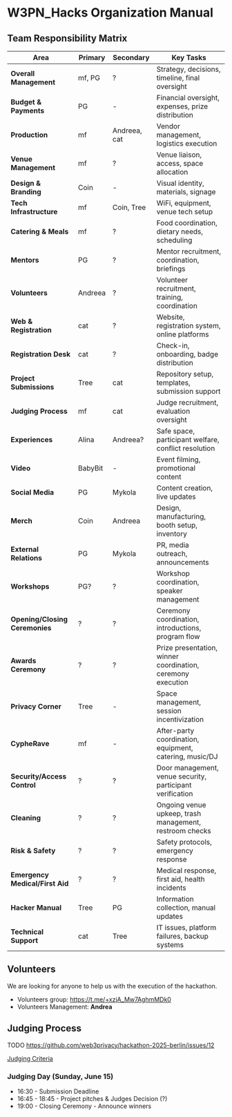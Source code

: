 # W3PN_Hacks Organization Manual

## Team Responsibility Matrix

| **Area** | **Primary** | **Secondary** | **Key Tasks** |
|----------|-------------------|----------------------|---------------|
| **Overall Management** | mf, PG | ? | Strategy, decisions, timeline, final oversight |
| **Budget & Payments** | PG | - | Financial oversight, expenses, prize distribution |
| **Production** | mf | Andreea, cat | Vendor management, logistics execution |
| **Venue Management** | mf | ? | Venue liaison, access, space allocation |
| **Design & Branding** | Coin | - | Visual identity, materials, signage |
| **Tech Infrastructure** | mf | Coin, Tree | WiFi, equipment, venue tech setup |
| **Catering & Meals** | mf | ? | Food coordination, dietary needs, scheduling |
| **Mentors** | PG | ? | Mentor recruitment, coordination, briefings |
| **Volunteers** | Andreea | ? | Volunteer recruitment, training, coordination |
| **Web & Registration** | cat | ? | Website, registration system, online platforms |
| **Registration Desk** | cat | ? | Check-in, onboarding, badge distribution |
| **Project Submissions** | Tree | cat | Repository setup, templates, submission support |
| **Judging Process** | mf | cat | Judge recruitment, evaluation oversight |
| **Experiences** | Alina | Andreea? | Safe space, participant welfare, conflict resolution |
| **Video** | BabyBit | - | Event filming, promotional content |
| **Social Media** | PG | Mykola | Content creation, live updates |
| **Merch** | Coin | Andreea | Design, manufacturing, booth setup, inventory |
| **External Relations** | PG | Mykola | PR, media outreach, announcements |
| **Workshops** | PG? | ? | Workshop coordination, speaker management |
| **Opening/Closing Ceremonies** | ? | ? | Ceremony coordination, introductions, program flow |
| **Awards Ceremony** | ? | ? | Prize presentation, winner coordination, ceremony execution |
| **Privacy Corner** | Tree | - | Space management, session incentivization |
| **CypheRave** | mf | - | After-party coordination, equipment, catering, music/DJ |
| **Security/Access Control** | ? | ? | Door management, venue security, participant verification |
| **Cleaning** | ? | ? | Ongoing venue upkeep, trash management, restroom checks |
| **Risk & Safety** | ? | ? | Safety protocols, emergency response |
| **Emergency Medical/First Aid** | ? | ? | Medical response, first aid, health incidents |
| **Hacker Manual** | Tree | PG | Information collection, manual updates |
| **Technical Support** | cat | Tree | IT issues, platform failures, backup systems |

## Volunteers
We are looking for anyone to help us with the execution of the hackathon.

- Volunteers group: https://t.me/+xzjA_Mw7AghmMDk0
- Volunteers Management: **Andrea**

## Judging Process

TODO https://github.com/web3privacy/hackathon-2025-berlin/issues/12

[Judging Criteria](./hacker-manual.md#%EF%B8%8F-judging-criteria)

### Judging Day (Sunday, June 15)
- 16:30 - Submission Deadline
- 16:45 - 18:45 - Project pitches & Judges Decision (?)
- 19:00 - Closing Ceremony - Announce winners
